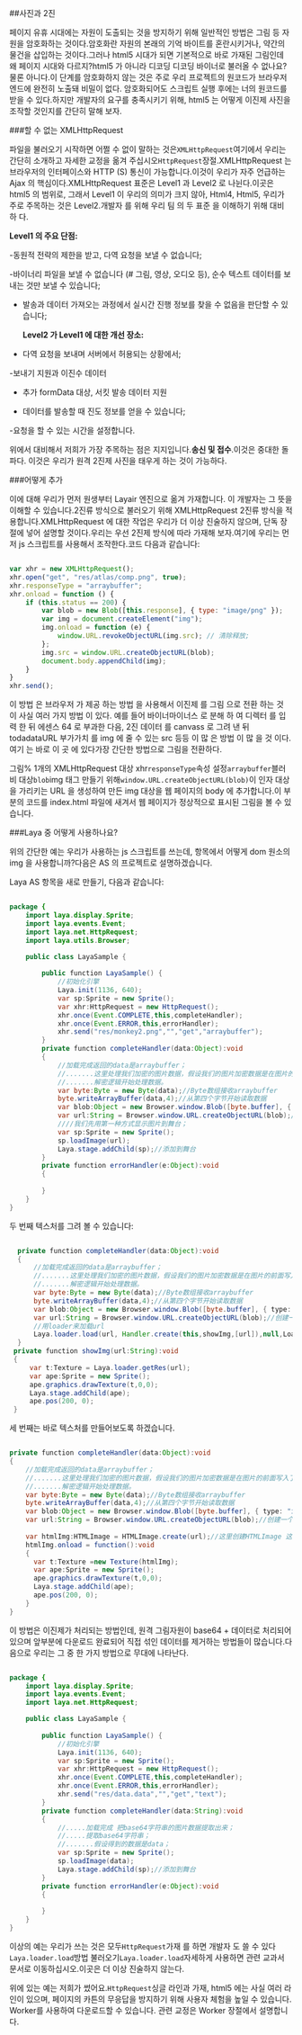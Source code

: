 ##사진과 2진

페이지 유휴 시대에는 자원이 도출되는 것을 방지하기 위해 일반적인 방법은 그림 등 자원을 암호화하는 것이다.암호화란 자원의 본래의 기억 바이트를 혼란시키거나, 약간의 물건을 삽입하는 것이다.그러나 html5 시대가 되면 기본적으로 바로 가재된 그림인데 왜 페이지 시대와 다르지?html5 가 아니라 디코딩 디코딩 바이너로 불러올 수 없나요?물론 아니다.이 단계를 암호화하지 않는 것은 주로 우리 프로젝트의 원코드가 브라우저 엔드에 완전히 노출돼 비밀이 없다. 암호화되어도 스크립트 실행 후에는 너의 원코드를 받을 수 있다.하지만 개발자의 요구를 충족시키기 위해, html5 는 어떻게 이진제 사진을 조작할 것인지를 간단히 말해 보자.

###할 수 없는 XMLHttpRequest

파일을 불러오기 시작하면 어쩔 수 없이 말하는 것은`XMLHttpRequest`여기에서 우리는 간단히 소개하고 자세한 교정을 옮겨 주십시오`HttpRequest`장절.XMLHttpRequest 는 브라우저의 인터페이스와 HTTP (S) 통신이 가능합니다.이것이 우리가 자주 언급하는 Ajax 의 핵심이다.XMLHttpRequest 표준은 Level1 과 Level2 로 나뉜다.이곳은 html5 의 범위로, 그래서 Level1 이 우리의 의미가 크지 않아, Html4, Html5, 우리가 주로 주목하는 것은 Level2.개발자 를 위해 우리 팀 의 두 표준 을 이해하기 위해 대비 하 다.

​**Level1 의 주요 단점:**

-동원적 전략의 제한을 받고, 다역 요청을 보낼 수 없습니다;

-바이너리 파일을 보낼 수 없습니다 (# 그림, 영상, 오디오 등), 순수 텍스트 데이터를 보내는 것만 보낼 수 있습니다;

- 발송과 데이터 가져오는 과정에서 실시간 진행 정보를 찾을 수 없음을 판단할 수 있습니다;


   **Level2 가 Level1 에 대한 개선 장소:**

- 다역 요청을 보내며 서버에서 허용되는 상황에서;

-보내기 지원과 이진수 데이터

- 추가 formData 대상, 서킷 발송 데이터 지원

- 데이터를 발송할 때 진도 정보를 얻을 수 있습니다;

-요청을 할 수 있는 시간을 설정합니다.

위에서 대비해서 저희가 가장 주목하는 점은 지지입니다.**송신 및 접수**.이것은 중대한 돌파다. 이것은 우리가 원격 2진제 사진을 태우게 하는 것이 가능하다.

###어떻게 추가

이에 대해 우리가 먼저 원생부터 Layair 엔진으로 옮겨 가재합니다. 이 개발자는 그 뜻을 이해할 수 있습니다.2진류 방식으로 불러오기 위해 XMLHttpRequest 2진류 방식을 적용합니다.XMLHttpRequest 에 대한 작업은 우리가 더 이상 진술하지 않으며, 단독 장절에 넣어 설명할 것이다.우리는 우선 2진제 방식에 따라 가재해 보자.여기에 우리는 먼저 js 스크립트를 사용해서 조작한다.코드 다음과 같습니다:


```javascript

var xhr = new XMLHttpRequest();
xhr.open("get", "res/atlas/comp.png", true);
xhr.responseType = "arraybuffer";
xhr.onload = function () {
	if (this.status == 200) {
		var blob = new Blob([this.response], { type: "image/png" });
		var img = document.createElement("img");
		img.onload = function (e) {
			window.URL.revokeObjectURL(img.src); // 清除释放;
		};
		img.src = window.URL.createObjectURL(blob);
		document.body.appendChild(img);
	}
}
xhr.send();
```


이 방법 은 브라우저 가 제공 하는 방법 을 사용해서 이진제 를 그림 으로 전환 하는 것 이 사실 여러 가지 방법 이 있다. 예를 들어 바이너마이너스 로 분해 하 여 디렉터 를 입력 한 뒤 에센스 64 로 부과한 다음, 2진 데이터 를 canvass 로 그려 낸 뒤 todadataURL 부가가치 를 img 에 줄 수 있는 src 등등 이 많 은 방법 이 많 을 것 이다. 여기 는 바로 이 곳 에 있다가장 간단한 방법으로 그림을 전환하다.

그림% 1개의 XMLHttpRequest 대상 xhr`responseType`속성 설정`arraybuffer`블러비 대상`blob`img 태그 만들기 위해`window.URL.createObjectURL(blob)`이 인자 대상을 가리키는 URL 을 생성하여 만든 img 대상을 웹 페이지의 body 에 추가합니다.이 부분의 코드를 index.html 파일에 새겨서 웹 페이지가 정상적으로 표시된 그림을 볼 수 있습니다.

###Laya 중 어떻게 사용하나요?

위의 간단한 예는 우리가 사용하는 js 스크립트를 쓰는데, 항목에서 어떻게 dom 원소의 img 을 사용합니까?다음은 AS 의 프로젝트로 설명하겠습니다.

Laya AS 항목을 새로 만들기, 다음과 같습니다:


```java

package {
    import laya.display.Sprite;
    import laya.events.Event;
    import laya.net.HttpRequest;
    import laya.utils.Browser;

	public class LayaSample {
		
		public function LayaSample() {
			//初始化引擎
			Laya.init(1136, 640);
			var sp:Sprite = new Sprite();
            var xhr:HttpRequest = new HttpRequest();
            xhr.once(Event.COMPLETE,this,completeHandler);
            xhr.once(Event.ERROR,this,errorHandler);
            xhr.send("res/monkey2.png","","get","arraybuffer");
		}
        private function completeHandler(data:Object):void
        {
            //加载完成返回的data是arraybuffer；
          	//.......这里处理我们加密的图片数据，假设我们的图片加密数据是在图片的前面写入了四个字节的数据
            //.......解密逻辑开始处理数据。
            var byte:Byte = new Byte(data);//Byte数组接收arraybuffer
            byte.writeArrayBuffer(data,4);//从第四个字节开始读取数据
            var blob:Object = new Browser.window.Blob([byte.buffer], { type: "image/png" });
            var url:String = Browser.window.URL.createObjectURL(blob);//创建一个url对象；
            ////我们先用第一种方式显示图片到舞台；
            var sp:Sprite = new Sprite();
            sp.loadImage(url);
            Laya.stage.addChild(sp);//添加到舞台
        }
        private function errorHandler(e:Object):void
        {
            
        }
	}
}
```


두 번째 텍스처를 그려 볼 수 있습니다:


```java

  private function completeHandler(data:Object):void
  {
      //加载完成返回的data是arraybuffer；
      //.......这里处理我们加密的图片数据，假设我们的图片加密数据是在图片的前面写入了四个字节的数据
      //.......解密逻辑开始处理数据。
      var byte:Byte = new Byte(data);//Byte数组接收arraybuffer
      byte.writeArrayBuffer(data,4);//从第四个字节开始读取数据
      var blob:Object = new Browser.window.Blob([byte.buffer], { type: "image/png" });
      var url:String = Browser.window.URL.createObjectURL(blob);//创建一个url对象；
      //用loader来加载url
      Laya.loader.load(url, Handler.create(this,showImg,[url]),null,Loader.IMAGE);
  }
 private function showImg(url:String):void
 {
     var t:Texture = Laya.loader.getRes(url);
     var ape:Sprite = new Sprite();
     ape.graphics.drawTexture(t,0,0);
     Laya.stage.addChild(ape);
     ape.pos(200, 0);
 }
```


세 번째는 바로 텍스처를 만들어보도록 하겠습니다.


```java

private function completeHandler(data:Object):void
{
    //加载完成返回的data是arraybuffer；
    //.......这里处理我们加密的图片数据，假设我们的图片加密数据是在图片的前面写入了四个字节的数据
    //.......解密逻辑开始处理数据。
    var byte:Byte = new Byte(data);//Byte数组接收arraybuffer
    byte.writeArrayBuffer(data,4);//从第四个字节开始读取数据
    var blob:Object = new Browser.window.Blob([byte.buffer], { type: "image/png" });
    var url:String = Browser.window.URL.createObjectURL(blob);//创建一个url对象；
  
    var htmlImg:HTMLImage = HTMLImage.create(url);//这里创建HTMLImage 这里要用HTMLImage.create；
    htmlImg.onload = function():void
    {
      var t:Texture =new Texture(htmlImg);
      var ape:Sprite = new Sprite();
      ape.graphics.drawTexture(t,0,0);
      Laya.stage.addChild(ape);
      ape.pos(200, 0);
    }
}
```


이 방법은 이진제가 처리되는 방법인데, 원격 그림자원이 base64 + 데이터로 처리되어 있으며 앞부분에 다운로드 완료되어 직접 섞인 데이터를 제거하는 방법들이 많습니다.다음으로 우리는 그 중 한 가지 방법으로 무대에 나타난다.


```java

package {
    import laya.display.Sprite;
    import laya.events.Event;
    import laya.net.HttpRequest;

	public class LayaSample {
		
		public function LayaSample() {
			//初始化引擎
			Laya.init(1136, 640);
            var sp:Sprite = new Sprite();
            var xhr:HttpRequest = new HttpRequest();
            xhr.once(Event.COMPLETE,this,completeHandler);
            xhr.once(Event.ERROR,this,errorHandler);
            xhr.send("res/data.data","","get","text");
		}
        private function completeHandler(data:String):void
        {
            //.....加载完成 把base64字符串的图片数据提取出来；
            //.....提取base64字符串；
            //.......假设得到的数据是data；
            var sp:Sprite = new Sprite();
            sp.loadImage(data);
            Laya.stage.addChild(sp);//添加到舞台
        }
        private function errorHandler(e:Object):void
        {
            
        }
	}
}
```


이상의 예는 우리가 쓰는 것은 모두`HttpRequest`가재 를 하면 개발자 도 쓸 수 있다`Laya.loader.load`방법 불러오기`Laya.loader.load`자세하게 사용하면 관련 교과서 문서로 이동하십시오.이곳은 더 이상 진술하지 않는다.

위에 있는 예는 저희가 썼어요.`HttpRequest`싱글 라인과 가재, html5 에는 사실 여러 라인이 있으며, 페이지의 카튼의 무응답을 방지하기 위해 사용자 체험을 높일 수 있습니다. Worker를 사용하여 다운로드할 수 있습니다. 관련 교정은 Worker 장절에서 설명합니다.

